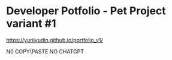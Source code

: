 # Developer Potfolio -  Pet Project variant #1

https://yuriiyudin.github.io/portfolio_v1/

N0 COPY\PASTE
NO CHATGPT


